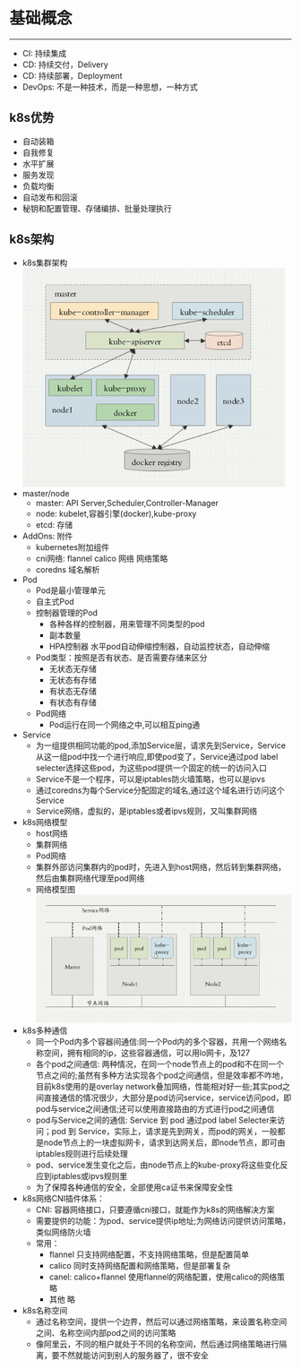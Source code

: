 # 基础概念

---

  - CI: 持续集成
  - CD: 持续交付，Delivery
  - CD: 持续部署，Deployment
  - DevOps: 不是一种技术，而是一种思想，一种方式

## k8s优势
  - 自动装箱
  - 自我修复
  - 水平扩展
  - 服务发现
  - 负载均衡
  - 自动发布和回滚
  - 秘钥和配置管理、存储编排、批量处理执行

## k8s架构
  - k8s集群架构  
    ![k8s集群架构图](k8s集群架构.png)
  - master/node
    - master:  API Server,Scheduler,Controller-Manager
    - node: kubelet,容器引擎(docker),kube-proxy
    - etcd: 存储
  - AddOns: 附件
    - kubernetes附加组件
    - cni网络: flannel calico 网络 网络策略
    - coredns  域名解析
  - Pod
    - Pod是最小管理单元
    - 自主式Pod
    - 控制器管理的Pod
      - 各种各样的控制器，用来管理不同类型的pod
      - 副本数量
      - HPA控制器 水平pod自动伸缩控制器，自动监控状态，自动伸缩
    - Pod类型：按照是否有状态、是否需要存储来区分
      - 无状态无存储
      - 无状态有存储
      - 有状态无存储
      - 有状态有存储
    - Pod网络
      - Pod运行在同一个网络之中,可以相互ping通
  - Service
    - 为一组提供相同功能的pod,添加Service层，请求先到Service，Service从这一组pod中找一个进行响应,即使pod变了，Service通过pod label selecter选择这些pod，为这些pod提供一个固定的统一的访问入口
    - Service不是一个程序，可以是iptables防火墙策略，也可以是ipvs
    - 通过coredns为每个Service分配固定的域名,通过这个域名进行访问这个Service
    - Service网络，虚拟的，是iptables或者ipvs规则，又叫集群网络
  - k8s网络模型
    - host网络
    - 集群网络
    - Pod网络
    - 集群外部访问集群内的pod时，先进入到host网络，然后转到集群网络，然后由集群网络代理至pod网络
    - 网络模型图  
    ![k8s网络模型图](k8s网络模型图.png)
  - k8s多种通信
    - 同一个Pod内多个容器间通信:同一个Pod内的多个容器，共用一个网络名称空间，拥有相同的ip，这些容器通信，可以用lo网卡，及127
    - 各个pod之间通信: 两种情况，在同一个node节点上的pod和不在同一个节点之间的;虽然有多种方法实现各个pod之间通信，但是效率都不咋地，目前k8s使用的是overlay network叠加网络，性能相对好一些;其实pod之间直接通信的情况很少，大部分是pod访问service，service访问pod，即pod与service之间通信;还可以使用直接路由的方式进行pod之间通信
    - pod与Service之间的通信: Service 到 pod 通过pod label Selecter来访问；pod 到 Service，实际上，请求是先到网关，而pod的网关，一般都是node节点上的一块虚拟网卡，请求到达网关后，即node节点，即可由iptables规则进行后续处理
    - pod、service发生变化之后，由node节点上的kube-proxy将这些变化反应到iptables或ipvs规则里
    - 为了保障各种通信的安全，全部使用ca证书来保障安全性
  - k8s网络CNI插件体系：
    - CNI: 容器网络接口，只要遵循cni接口，就能作为k8s的网络解决方案
    - 需要提供的功能：为pod、service提供ip地址;为网络访问提供访问策略，类似网络防火墙
    - 常用：
      - flannel 只支持网络配置，不支持网络策略，但是配置简单
      - calico 同时支持网络配置和网络策略，但是部署复杂
      - canel: calico+flannel  使用flannel的网络配置，使用calico的网络策略
      - 其他 略
  - k8s名称空间
    - 通过名称空间，提供一个边界，然后可以通过网络策略，来设置名称空间之间、名称空间内部pod之间的访问策略
    - 像阿里云，不同的租户就处于不同的名称空间，然后通过网络策略进行隔离，要不然就能访问到别人的服务器了，很不安全
